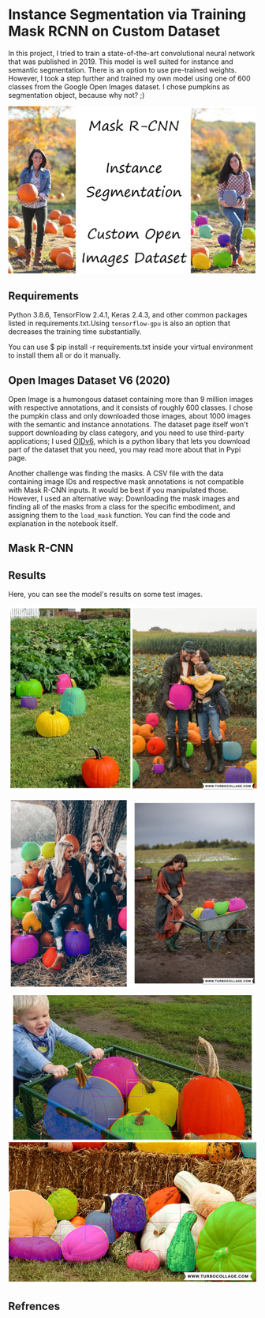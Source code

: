 # Instance Segmentation via Training Mask RCNN on Custom Dataset

 In this project, I tried to train a state-of-the-art convolutional neural network that was published in 2019. This model is well suited for instance and semantic segmentation. There is an option to use pre-trained weights. However, I took a step further and trained my own model using one of 600 classes from the Google Open Images dataset. I chose pumpkins as segmentation object, because why not? ;)
 
 
![thumbnail](/images/thumb.jpg)


## Requirements

Python 3.8.6, TensorFlow 2.4.1, Keras 2.4.3, and other common packages listed in requirements.txt.Using `tensorflow-gpu` is also an option that decreases the training time substantially.

You can use $ pip install -r requirements.txt inside your virtual environment to install them all or do it manually.

## Open Images Dataset V6 (2020)

Open Image is a humongous dataset containing more than 9 million images with respective annotations, and it consists of roughly 600 classes. I chose the pumpkin class and only downloaded those images, about 1000 images with the semantic and instance annotations. The dataset page itself won't support downloading by class category, and you need to use third-party applications; I used [OIDv6](https://pypi.org/project/oidv6/), which is a python libary that lets you download part of the dataset that you need, you may read more about that in Pypi page.

Another challenge was finding the masks. A CSV file with the data containing image IDs and respective mask annotations is not compatible with Mask R-CNN inputs. It would be best if you manipulated those. However, I used an alternative way: Downloading the mask images and finding all of the masks from a class for the specific embodiment, and assigning them to the `load_mask` function. You can find the code and explanation in the notebook itself.


## Mask R-CNN


## Results

Here, you can see the model's results on some test images.

![up-1](/images/up-1.jpg)

![up-2](/images/up-2.jpg)

![up-3](/images/up-3.jpg)


## Refrences